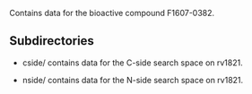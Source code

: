 Contains data for the bioactive compound F1607-0382.

## Subdirectories

- cside/ contains data for the C-side search space on rv1821.

- nside/ contains data for the N-side search space on rv1821.

